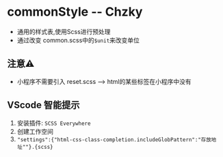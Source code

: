 # commonStyle -- Chzky
* 通用的样式表,使用Scss进行预处理  
* 通过改变 common.scss中的`$unit`来改变单位

## 注意⚠️
+ 小程序不需要引入 reset.scss --> html的某些标签在小程序中没有

## VScode 智能提示
1. 安装插件: `SCSS Everywhere`
2. 创建工作空间
3. `"settings":{"html-css-class-completion.includeGlobPattern":"存放地址""}.{scss}`